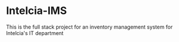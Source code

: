 # Intelcia-IMS
This is the full stack project for an inventory management system for Intelcia's IT department
